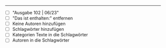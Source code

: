 ***

- [ ] "Ausgabe 102 | 06/23"
- [ ] "Das ist enthalten:" entfernen
- [ ] Keine Autoren hinzufügen
- [ ] Schlagwörter hinzufügen
- [ ] Kategorien Texte in die Schlagwörter
- [ ] Autoren in die Schlagwörter
